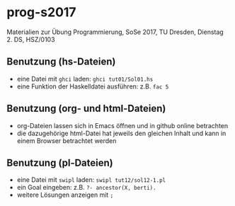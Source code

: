# prog-s2017
Materialien zur Übung Programmierung, SoSe 2017, TU Dresden, Dienstag 2. DS, HSZ/0103

## Benutzung (hs-Dateien)
* eine Datei mit ``ghci`` laden: ``ghci tut01/Sol01.hs``
* eine Funktion der Haskelldatei ausführen: z.B. ``fac 5``

## Benutzung (org- und html-Dateien)
* org-Dateien lassen sich in Emacs öffnen und in github online betrachten
* die dazugehörige html-Datei hat jeweils den gleichen Inhalt und kann in einem Browser betrachtet werden

## Benutzung (pl-Dateien)
* eine Datei mit ``swipl`` laden: ``swipl tut12/sol12-1.pl``
* ein Goal eingeben: z.B. ``?- ancestor(X, berti).``
* weitere Lösungen anzeigen mit ``;``
